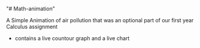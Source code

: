 "# Math-animation" 

A Simple Animation of air pollution that was an optional part of our first year Calculus assignment

- contains a live countour graph and a live chart
